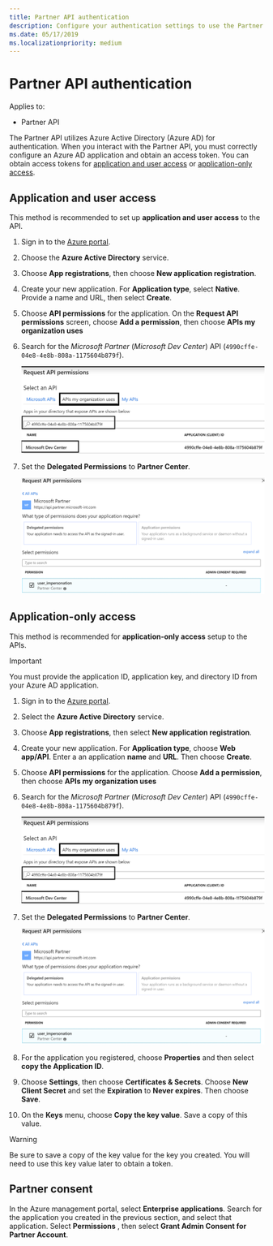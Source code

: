 ```yaml
---
title: Partner API authentication
description: Configure your authentication settings to use the Partner API with Azure AD for authentication.
ms.date: 05/17/2019
ms.localizationpriority: medium
---
```


# Partner API authentication

Applies to:

- Partner API

The Partner API utilizes Azure Active Directory (Azure AD) for authentication. When you interact with the Partner API, you must correctly configure an Azure AD application and obtain an access token. You can obtain access tokens for [application and user access](#application-and-user-access) or [application-only access](#application-only-access).

## Application and user access

This method is recommended to set up **application and user access** to the API.

1. Sign in to the [Azure portal](https://portal.azure.com/).
2. Choose the **Azure Active Directory** service.
3. Choose **App registrations**, then choose **New application registration**.
4. Create your new application. For **Application type**, select **Native**. Provide a name and URL, then select **Create**.
5. Choose **API permissions** for the application. On the **Request API permissions** screen, choose **Add a permission**, then choose **APIs my organization uses**
6. Search for the *Microsoft Partner* (*Microsoft Dev Center*) API (`4990cffe-04e8-4e8b-808a-1175604b879f`).

    ![Screenshot of Request API permissions screen with a search for the Microsoft Partner API](../images/SearchGatewayApi.png)

7. Set the **Delegated Permissions** to **Partner Center**.

    ![Screenshot of delegated permissions configuration screen for the Microsoft Partner API](../images/SelectUserPermission.png)

## Application-only access

This method is recommended for **application-only access** setup to the APIs.

> [!IMPORTANT]
> You must provide the application ID, application key, and directory ID from your Azure AD application.

1. Sign in to the [Azure portal](https://portal.azure.com/).
2. Select the **Azure Active Directory** service.
3. Choose **App registrations**, then select **New application registration**.
4. Create your new application. For **Application type**, choose **Web app/API**. Enter a an application **name** and **URL**. Then choose **Create**.
5. Choose **API permissions** for the application. Choose **Add a permission**, then choose **APIs my organization uses**
6. Search for the *Microsoft Partner* (*Microsoft Dev Center*) API (`4990cffe-04e8-4e8b-808a-1175604b879f`).

    ![Screenshot of Request API permissions screen with a search for the Microsoft Partner API](../images/SearchGatewayApi.png)

7. Set the **Delegated Permissions** to **Partner Center**.

    ![Screenshot of delegated permissions configuration screen for the Microsoft Partner API](../images/SelectUserPermission.png)

8. For the application you registered, choose **Properties** and then select **copy the Application ID**.
9. Choose **Settings**, then choose **Certificates & Secrets**. Choose **New Client Secret** and set the **Expiration**  to **Never expires**. Then choose **Save**.
10. On the **Keys** menu, choose **Copy the key value**. Save a copy of this value.

> [!WARNING]
> Be sure to save a copy of the key value for the key you created. You will need to use this key value later to obtain a token.

## Partner consent

In the Azure management portal, select **Enterprise applications**. Search for the application you created in the previous section, and select that application. Select **Permissions** , then select **Grant Admin Consent for Partner Account**.